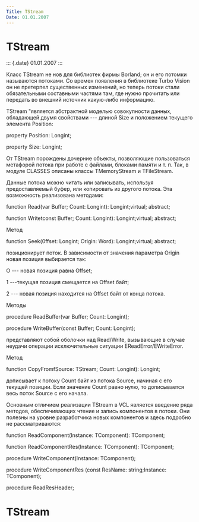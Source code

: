 ```yaml
---
Title: TStream
Date: 01.01.2007
---
```



TStream
=======

::: {.date}
01.01.2007
:::

Класс TStream не нов для библиотек фирмы Borland; он и его потомки
называются потоками. Со времен появления в библиотеке Turbo Vision он не
претерпел существенных изменений, но теперь потоки стали обязательными
составными частями там, где нужно прочитать или передать во внешний
источник какую-либо информацию.

TStream \"является абстрактной моделью совокупности данных, обладающей
двумя свойствами --- длиной Size и положением текущего элемента
Position:

property Position: Longint;

property Size: Longint;

От TStream порождены дочерние объекты, позволяющие пользоваться
метафорой потока при работе с файлами, блоками памяти и т. п. Так, в
модуле CLASSES описаны классы TMemoryStream и TFileStream.

Данные потока можно читать или записывать, используя предоставляемый
буфер, или копировать из другого потока. Эта возможность реализована
методами:

function Read(var Buffer; Count: Longint): Longint;virtual; abstract;

function Writetconst Buffer; Count: Longint): Longint;virtual; abstract;

Метод

function Seek(0ffset: Longint; Origin: Word): Longint;virtual; abstract;

позиционирует поток. В зависимости от значения параметра Origin новая
позиция выбирается так:

О --- новая позиция равна Offset;

1 ---текущая позиция смещается на Offset байт;

2 --- новая позиция находится на Offset байт от конца потока.

Методы

procedure ReadBuffer(var Buffer; Count: Longint);

procedure WriteBuffer(const Buffer; Count: Longint);

представляют собой оболочки над Read/Write, вызывающие в случае неудачи
операции исключительные ситуации EReadError/EWriteError.

Метод

function CopyFromfSource: TStream; Count: Longint): Longint;

дописывает к потоку Count байт из потока Source, начиная с его текущей
позиции. Если значение Count равно нулю, то дописывается весь поток
Source с его начала.

Основным отличием реализации TStream в VCL является введение ряда
методов, обеспечивающих чтение и запись компонентов в потоки. Они
полезны на уровне разработчика новых компонентов и здесь подробно не
рассматриваются:

function ReadComponent(Instance: TComponent): TComponent;

function ReadComponentRes(Instance: TComponent): TComponent;

procedure WriteComponent(Instance: TComponent);

procedure WriteComponentRes (const ResName: string;Instance:
TComponent);

procedure ReadResHeader;

TStream
=======
